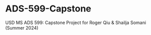 # ADS-599-Capstone
USD MS ADS 599: Capstone Project for Roger Qiu &amp; Shailja Somani (Summer 2024)
